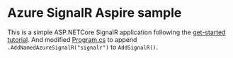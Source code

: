 # Azure SignalR Aspire sample

This is a simple ASP.NETCore SignalR application following the [get-started tutorial](https://learn.microsoft.com/aspnet/core/tutorials/signalr?view=aspnetcore-8.0&tabs=visual-studio-code).
And modified [Program.cs](./Program.cs)  to append `.AddNamedAzureSignalR("signalr")` to `AddSignalR()`.
